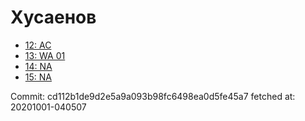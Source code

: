 # Хусаенов
- [12: AC](12.md)
- [13: WA 01](13.md)
- [14: NA](14.md)
- [15: NA](15.md)

Commit: cd112b1de9d2e5a9a093b98fc6498ea0d5fe45a7
 fetched at: 20201001-040507
